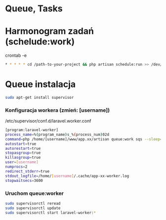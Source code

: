 # Queue, Tasks

# Harmonogram zadań (schelude:work)
crontab -e
```sh
* * * * * cd /path-to-your-project && php artisan schedule:run >> /dev/null 2>&1
```

# Queue instalacja
```sh
sudo apt-get install supervisor
```

### Konfiguracja workera (zmień: [username])
/etc/supervisor/conf.d/laravel.worker.conf
```sh
[program:laravel-worker]
process_name=%(program_name)s_%(process_num)02d
command=php /home/[username]/www/app.xx/artisan queue:work sqs --sleep=5 --tries=3 --max-time=3600 --backoff=10
autostart=true
autorestart=true
stopasgroup=true
killasgroup=true
user=[username]
numprocs=2
redirect_stderr=true
stdout_logfile=/home/[username]/.cache/app-xx-worker.log
stopwaitsecs=3600
```

### Uruchom queue:worker
```sh
sudo supervisorctl reread
sudo supervisorctl update
sudo supervisorctl start laravel-worker:*
```
